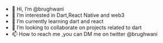 - 👋 Hi, I’m @brughwani
- 👀 I’m interested in Dart,React Native and web3
- 🌱 I’m currently learning dart and react
- 💞️ I’m looking to collaborate on projects related to dart
- 📫 How to reach me ,you can DM me on twitter @brughwani

<!---
brughwani/brughwani is a ✨ special ✨ repository because its `README.md` (this file) appears on your GitHub profile.
You can click the Preview link to take a look at your changes.
--->
